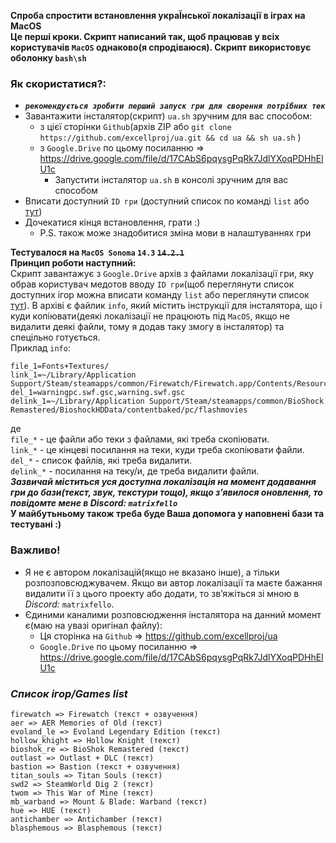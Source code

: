**Спроба спростити встановлення украЇнської локалізації в іграх на MacOS**  
**Це перші кроки. Скрипт написаний так, щоб працював у всіх користувачів `MacOS` однаково(я спродіваюся). Скрипт використовує оболонку `bash\sh`**  
### **Як скористатися?:** 
* ***`рекомендується зробити перший запуск гри для сворення потрібних тек`***
* Завантажити інсталятор(скрипт) `ua.sh` зручним для вас способом:  
  - з цієї сторінки `Github`(архів ZIP або `git clone https://github.com/excellproj/ua.git && cd ua && sh ua.sh` )
  - з `Google.Drive` по цьому посиланню => https://drive.google.com/file/d/17CAbS6pqysgPqRk7JdlYXoqPDHhElU1c  
      - Запустити інсталятор `ua.sh` в консолі зручним для вас способом
* Вписати доступний `ID гри` (доступний список по команді `list` або [тут](https://github.com/excellproj/ua/tree/main#список-ігорgames-list))
* Дочекатися кінця встановлення, грати :)  
  - P.S. також може знадобитися зміна мови в налаштуваннях гри
  
**Тестувалося на `MacOS Sonoma` `14.3` ~~`14.2.1`~~**  
**Принцип роботи наступний:**  
Скрипт завантажує з `Google.Drive` архів з файлами локалізації гри, яку обрав користувач медотов вводу `ID гри`(щоб переглянути список доступних ігор можна вписати команду `list` або переглянути список [тут](https://github.com/excellproj/ua/tree/main#список-ігорgames-list)). В архіві є файлик `info`, який містить інструкції для інсталятора, що і куди копіювати(деякі локалізації не працюють під `MacOS`, якщо не видалити деякі файли, тому я додав таку змогу в інсталятор) та спецільно готується.  
Приклад `info`:
```
file_1=Fonts+Textures/
link_1=~/Library/Application Support/Steam/steamapps/common/Firewatch/Firewatch.app/Contents/Resources/Data
del_1=warningpc.swf.gsc,warning.swf.gsc
delink_1=~/Library/Application Support/Steam/steamapps/common/BioShock Remastered/BioshockHDData/contentbaked/pc/flashmovies
```
де  
`file_*` - це файли або теки з файлами, які треба скопіювати.  
`link_*` - це кінцеві посилання на теки, куди треба скопіювати файли.  
`del_*`  - список файлів, які треба видалити.  
`delink_*` - посилання на теку/и, де треба видалити файли.  
***Зазвичай міститься уся доступна локалізація на момент додавання гри до бази(текст, звук, текстури тощо), якщо зʼявилося оновлення, то повідомте мене в _Discord:_ `matrixfello`***  
**У майбутьньому також треба буде Ваша допомога у наповнені бази та тестувані :)**  
### **Важливо!**  
* Я не є автором локалізацій(якщо не вказано інше), а тільки розпозповсюджувачем. Якщо ви автор локалізації та маєте бажання видалити її з цього проекту або додати, то звʼяжіться зі мною  в _Discord:_ `matrixfello`.  
* Єдиними каналими розповсюдження інсталятора на данний момент є(маю на увазі оригінал файлу):
   - Ця сторінка на `Github` => https://github.com/excellproj/ua
   - `Google.Drive` по цьому посиланню => https://drive.google.com/file/d/17CAbS6pqysgPqRk7JdlYXoqPDHhElU1c

### ***Список ігор/Games list***  
```
firewatch => Firewatch (текст + озвучення)
aer => AER Memories of Old (текст)
evoland_le => Evoland Legendary Edition (текст)
hollow_khight => Hollow Knight (текст)
bioshok_re => BioShok Remastered (текст)
outlast => Outlast + DLC (текст)
bastion => Bastion (текст + озвучення)
titan_souls => Titan Souls (текст)
swd2 => SteamWorld Dig 2 (текст)
twom => This War of Mine (текст)
mb_warband => Mount & Blade: Warband (текст)
hue => HUE (текст)
antichamber => Antichamber (текст)
blasphemous => Blasphemous (текст)
```

